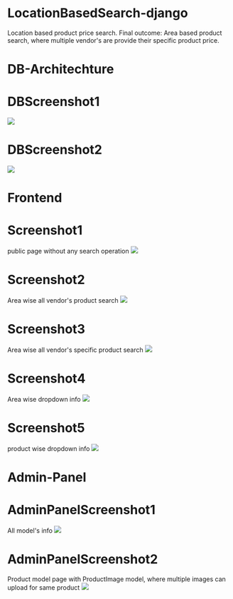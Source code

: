 # LocationBasedSearch-django
Location based product price search.
Final outcome: Area based product search, where multiple vendor's are provide their specific product price.

# DB-Architechture

# DBScreenshot1
![](ScreenShots/ProductMapping.jpg)

# DBScreenshot2
![](ScreenShots/ProductPriceMapping.jpg)
# Frontend

# Screenshot1
public page without any search operation
![](ScreenShots/LBSscrenshot1.jpg)

# Screenshot2
Area wise all vendor's product search
![](ScreenShots/LBSscrenshot2.jpg)

# Screenshot3
Area wise all vendor's specific product search
![](ScreenShots/LBSscrenshot3.jpg)

# Screenshot4
Area wise dropdown info
![](ScreenShots/LBSscrenshot4.jpg)

# Screenshot5
product wise dropdown info
![](ScreenShots/LBSscrenshot5.jpg)

# Admin-Panel

# AdminPanelScreenshot1
All model's info
![](ScreenShots/LBSadmin1.jpg)

# AdminPanelScreenshot2
Product model page with ProductImage model, where multiple images can upload for same product
![](ScreenShots/LBSadmin2.jpg)



